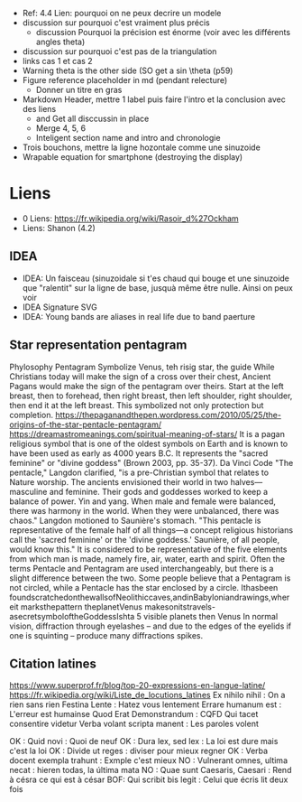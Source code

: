 * Ref: 4.4 Lien: pourquoi on ne peux decrire un modele 
* discussion sur pourquoi c'est vraiment plus précis
  * discussion Pourquoi la précision est énorme (voir avec les différents angles theta)
* discussion sur pourquoi c'est pas de la triangulation
* links cas 1 et cas 2
* Warning theta is the other side (SO get a sin \theta (p59)
* Figure reference placeholder in md (pendant relecture)
  * Donner un titre en gras
* Markdown Header, mettre 1 label puis faire l'intro et la conclusion avec des liens
  * and Get all disccussin in place
  * Merge 4, 5, 6
  * Inteligent section name and intro and chronologie
* Trois bouchons, mettre la ligne hozontale comme une sinuzoide
* Wrapable equation for smartphone (destroying the display)

# Liens

* 0 Liens: https://fr.wikipedia.org/wiki/Rasoir_d%27Ockham
* Liens: Shanon (4.2)

## IDEA

* IDEA: Un faisceau (sinuzoidale si t'es chaud qui bouge et une sinuzoide que "ralentit" sur la ligne de base, jusquà même être nulle. Ainsi on peux voir
* IDEA Signature SVG
* IDEA: Young bands are aliases in real life due to band paerture

## Star representation pentagram

Phylosophy Pentagram
Symbolize Venus, teh risig star, the guide
While Christians today will make the sign of a cross over their chest, Ancient Pagans would make the sign of the pentagram over theirs.
Start at the left breast, then to forehead, then right breast, then left shoulder, right shoulder, then end it at the left breast.  This symbolized not only protection but completion.
https://thepaganandthepen.wordpress.com/2010/05/25/the-origins-of-the-star-pentacle-pentagram/
https://dreamastromeanings.com/spiritual-meaning-of-stars/
It is a pagan religious symbol that is one of the oldest symbols on Earth and is known to have been used as early as 4000 years B.C. It represents the "sacred feminine" or "divine goddess" (Brown 2003, pp. 35-37).
Da Vinci Code
"The pentacle," Langdon clarified, "is a pre-Christian symbol that relates to Nature worship. The
ancients envisioned their world in two halves—masculine and feminine. Their gods and goddesses
worked to keep a balance of power. Yin and yang. When male and female were balanced, there
was harmony in the world. When they were unbalanced, there was chaos." Langdon motioned to
Saunière's stomach. "This pentacle is representative of the female half of all things—a concept
religious historians call the 'sacred feminine' or the 'divine goddess.' Saunière, of all people, would
know this."
 It is considered to be representative of the five elements from which man is made, namely fire, air, water, earth and spirit. Often the terms Pentacle and Pentagram are used interchangeably, but there is a slight difference between the two. Some people believe that a Pentagram is not circled, while a Pentacle has the star enclosed by a circle.
 Ithasbeen foundscratchedonthewallsofNeolithiccaves,andinBabyloniandrawings,whereit marksthepattern theplanetVenus makesonitstravels-asecretsymboloftheGoddessIshta
 5 visible planets then Venus
 In normal vision, diffraction through eyelashes – and due to the edges of the eyelids if one is squinting – produce many diffractions spikes.


## Citation latines
https://www.superprof.fr/blog/top-20-expressions-en-langue-latine/
https://fr.wikipedia.org/wiki/Liste_de_locutions_latines
Ex nihilo nihil : On a rien sans rien
Festina Lente : Hatez vous lentement
Errare humanum est : L'erreur est humainse
Quod Erat Demonstrandum  : CQFD
Qui tacet consentire videtur
Verba volant scripta manent : Les paroles volent

OK : Quid novi : Quoi de neuf
OK : Dura lex, sed lex : La loi est dure mais c'est la loi
OK : Divide ut reges : diviser pour mieux regner
OK : Verba docent exempla trahunt : Exmple c'est mieux
NO : Vulnerant omnes, ultima necat :  hieren todas, la última mata
NO : Quae sunt Caesaris, Caesari : Rend à césra ce qui est à césar
BOF: Qui scribit bis legit : Celui que écris lit deux fois 
